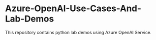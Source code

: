 # Azure-OpenAI-Use-Cases-And-Lab-Demos
This repository contains python lab demos using Azure OpenAI Service.
